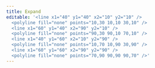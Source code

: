 ```yaml
---
title: Expand
editable: '<line x1="40" y1="40" x2="10" y2="10" />
  <polyline fill="none" points="10,30 10,10 30,10" />
  <line x1="60" y1="40" x2="90" y2="10" />
  <polyline fill="none" points="90,30 90,10 70,10" />
  <line x1="40" y1="60" x2="10" y2="90" />
  <polyline fill="none" points="10,70 10,90 30,90" />
  <line x1="60" y1="60" x2="90" y2="90" />
  <polyline fill="none" points="70,90 90,90 90,70" />'
---
```

